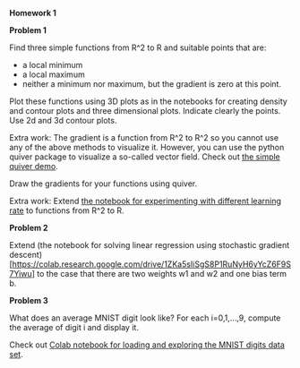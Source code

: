 **Homework 1**

**Problem 1**

Find three simple functions from R^2 to R and suitable points that are:

- a local minimum
- a local maximum
- neither a minimum nor maximum, but the gradient is zero at this point.

Plot these functions using 3D plots as in the notebooks for creating density and contour plots and three dimensional plots. Indicate clearly the points. Use 2d and 3d contour plots.

Extra work: The gradient is a function from R^2 to R^2 so you cannot use any of the above methods to visualize it.  However, you can use the python quiver package to visualize a so-called vector field.  Check out [the simple quiver demo](https://matplotlib.org/3.1.0/gallery/images_contours_and_fields/quiver_simple_demo.html#sphx-glr-gallery-images-contours-and-fields-quiver-simple-demo-py).

Draw the gradients for your functions using quiver.

Extra work: Extend [the notebook for experimenting with different learning rate](https://colab.research.google.com/drive/1eECClMU1r-Y9hzPnRw89__jC3nw3C-zD) to functions from R^2 to R.

**Problem 2**

Extend (the notebook for solving linear regression using stochastic gradient descent)[https://colab.research.google.com/drive/1ZKa5sIiSgS8P1RuNyH6yYcZ6F9S7Yiwu] to the case that there are two weights w1 and w2 and one bias term b.  

**Problem 3** 

What does an average MNIST digit look like? For each i=0,1,...,9, compute the average of digit i and display it.

Check out [Colab notebook for loading and exploring the MNIST digits data set](https://colab.research.google.com/drive/1HDZB0sEjhd0sdTFNCmJXvB8hYnE9KBM7).

